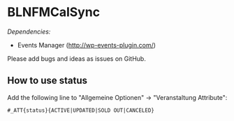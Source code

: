 # BLNFMCalSync

*Dependencies:*
- Events Manager (http://wp-events-plugin.com/)

Please add bugs and ideas as issues on GitHub.

## How to use status

Add the following line to "Allgemeine Optionen" -> "Veranstaltung Attribute":

``` 
#_ATT{status}{ACTIVE|UPDATED|SOLD OUT|CANCELED}
```
